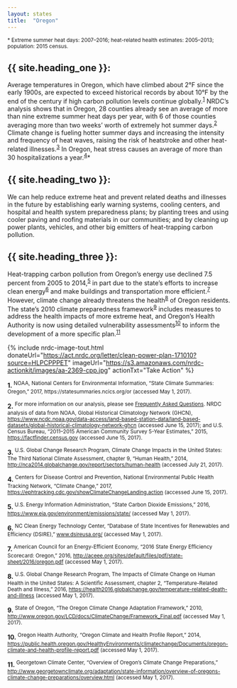 ```yaml
---
layout: states
title:  "Oregon"
---
```

<sup>* Extreme summer heat days: 2007–2016; heat-related health estimates: 2005–2013; population: 2015 census.</sup>


## {{ site.heading_one }}:
Average temperatures in Oregon, which have climbed about 2°F since the early 1900s, are expected to exceed historical records by about 10°F by the end of the century if high carbon pollution levels continue globally.<sup>[1](#f1)</sup> NRDC’s analysis shows that in Oregon, 28 counties already see an average of more than nine extreme summer heat days per year, with 6 of those counties averaging more than two weeks’ worth of extremely hot summer days.<sup>[2](#f2)</sup> Climate change is fueling hotter summer days and increasing the intensity and frequency of heat waves, raising the risk of heatstroke and other heat-related illnesses.<sup>[3](#f3)</sup> In Oregon, heat stress causes an average of more than 30 hospitalizations a year.<sup>[4](#f4)</sup>*

## {{ site.heading_two }}:
We can help reduce extreme heat and prevent related deaths and illnesses in the future by establishing early warning systems, cooling centers, and hospital and health system preparedness plans; by planting trees and using cooler paving and roofing materials in our communities; and by cleaning up power plants, vehicles, and other big emitters of heat-trapping carbon pollution.

## {{ site.heading_three }}:
Heat-trapping carbon pollution from Oregon’s energy use declined 7.5 percent from 2005 to 2014,<sup>[5](#f5)</sup> in part due to the state’s efforts to increase clean energy<sup>[6](#f6)</sup> and make buildings and transportation more efficient.<sup>[7](#f7)</sup> However, climate change already threatens the health<sup>[8](#f8)</sup> of Oregon residents. The state’s 2010 climate preparedness framework<sup>[9](#f9)</sup> includes measures to address the health impacts of more extreme heat, and Oregon’s Health Authority is now using detailed vulnerability assessments<sup>[10](#f10)</sup> to inform the development of a more specific plan.<sup>[11](#f11)</sup>

{% include nrdc-image-tout.html donateUrl="https://act.nrdc.org/letter/clean-power-plan-171010?source=HLPCPPPET"
imageUrl="https://s3.amazonaws.com/nrdc-actionkit/images/aa-2369-cpp.jpg"
actionTxt="Take Action"
 %}


<footer>
<b id="f1">1.</b><sup> NOAA, National Centers for Environmental Information, “State Climate Summaries: Oregon,” 2017, https://statesummaries.ncics.org/or (accessed May 1, 2017).</sup>

<b id="f2">2.</b><sup> For more information on our analysis, please see [Frequently Asked Questions](https://www.nrdc.org/resources/climate-change-and-health-extreme-heat-faqs). NRDC analysis of data from NOAA, Global Historical Climatology Network (GHCN), https://www.ncdc.noaa.gov/data-access/land-based-station-data/land-based-datasets/global-historical-climatology-network-ghcn (accessed June 15, 2017); and U.S. Census Bureau, “2011–2015 American Community Survey 5-Year Estimates,” 2015, https://factfinder.census.gov (accessed June 15, 2017).</sup>

<b id="f3">3.</b><sup> U.S. Global Change Research Program, Climate Change Impacts in the United States: The Third National Climate Assessment, chapter 9, “Human Health,” 2014, http://nca2014.globalchange.gov/report/sectors/human-health (accessed July 21, 2017).</sup>

<b id="f4">4.</b><sup> Centers for Disease Control and Prevention, National Environmental Public Health Tracking Network, “Climate Change,” 2017, https://ephtracking.cdc.gov/showClimateChangeLanding.action (accessed June 15, 2017).</sup>

<b id="f5">5.</b><sup> U.S. Energy Information Administration, “State Carbon Dioxide Emissions,” 2016, https://www.eia.gov/environment/emissions/state/ (accessed May 1, 2017).</sup>

<b id="f6">6.</b><sup> NC Clean Energy Technology Center, “Database of State Incentives for Renewables and Efficiency (DSIRE),” www.dsireusa.org/ (accessed May 1, 2017).</sup>

<b id="f7">7.</b><sup> American Council for an Energy-Efficient Economy, “2016 State Energy Efficiency Scorecard: Oregon,” 2016, http://aceee.org/sites/default/files/pdf/state-sheet/2016/oregon.pdf (accessed May 1, 2017).</sup>

<b id="f8">8.</b><sup> U.S. Global Change Research Program, The Impacts of Climate Change on Human Health in the United States: A Scientific Assessment, chapter 2, “Temperature-Related Death and Illness,” 2016, https://health2016.globalchange.gov/temperature-related-death-and-illness (accessed May 1, 2017).</sup>

<b id="f9">9.</b><sup> State of Oregon, “The Oregon Climate Change Adaptation Framework,” 2010, http://www.oregon.gov/LCD/docs/ClimateChange/Framework_Final.pdf (accessed May 1, 2017).</sup>

<b id="f10">10.</b><sup> Oregon Health Authority, “Oregon Climate and Health Profile Report,” 2014, https://public.health.oregon.gov/HealthyEnvironments/climatechange/Documents/oregon-climate-and-health-profile-report.pdf (accessed May 1, 2017).</sup>

<b id="f11">11.</b><sup> Georgetown Climate Center, “Overview of Oregon’s Climate Change Preparations,” http://www.georgetownclimate.org/adaptation/state-information/overview-of-oregons-climate-change-preparations/overview.html (accessed May 1, 2017).</sup>
</footer>
